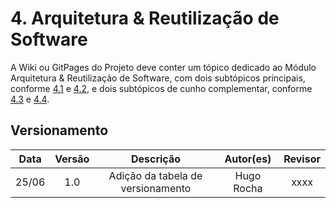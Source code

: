# 4. Arquitetura & Reutilização de Software

A Wiki ou GitPages do Projeto deve conter um tópico dedicado ao Módulo Arquitetura & Reutilização de Software, com dois subtópicos principais, conforme [4.1](/docs/ArquiteturaReutilizacao/4.1.PadroesArquiteturais.md) e [4.2](/docs/ArquiteturaReutilizacao/4.2.ReutilizacaoDeSoftware.md), e dois subtópicos de cunho complementar, conforme [4.3](/docs/ArquiteturaReutilizacao/4.3.IniciativasExtras.md) e [4.4](/docs/ArquiteturaReutilizacao/4.4.ParticipacoesArqReutilizacao.md).

## Versionamento

| Data |Versão| Descrição | Autor(es) | Revisor |
|:----:|:----:|:---------:|:-----:|:-----:|
|25/06 | 1.0  | Adição da tabela de versionamento | Hugo Rocha | xxxx |